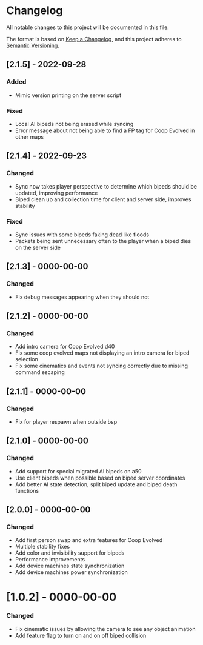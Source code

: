 # Changelog
All notable changes to this project will be documented in this file.

The format is based on [Keep a Changelog](https://keepachangelog.com/en/1.0.0/),
and this project adheres to [Semantic Versioning](https://semver.org/spec/v2.0.0.html).

## [2.1.5] - 2022-09-28
### Added
- Mimic version printing on the server script
### Fixed
- Local AI bipeds not being erased while syncing
- Error message about not being able to find a FP tag for Coop Evolved in other maps

## [2.1.4] - 2022-09-23
### Changed
- Sync now takes player perspective to determine which bipeds should be updated, improving performance
- Biped clean up and collection time for client and server side, improves stability
### Fixed
- Sync issues with some bipeds faking dead like floods
- Packets being sent unnecessary often to the player when a biped dies on the server side

## [2.1.3] - 0000-00-00
### Changed
- Fix debug messages appearing when they should not

## [2.1.2] - 0000-00-00
### Changed
- Add intro camera for Coop Evolved d40
- Fix some coop evolved maps not displaying an intro camera for biped selection
- Fix some cinematics and events not syncing correctly due to missing command escaping

## [2.1.1] - 0000-00-00
### Changed
- Fix for player respawn when outside bsp

## [2.1.0] - 0000-00-00
### Changed
- Add support for special migrated AI bipeds on a50
- Use client bipeds when possible based on biped server coordinates
- Add better AI state detection, split biped update and biped death functions

## [2.0.0] - 0000-00-00
### Changed
- Add first person swap and extra features for Coop Evolved
- Multiple stability fixes
- Add color and invisibility support for bipeds
- Performance improvements
- Add device machines state synchronization
- Add device machines power synchronization

# [1.0.2] - 0000-00-00
### Changed
- Fix cinematic issues by allowing the camera to see any object animation
- Add feature flag to turn on and on off biped collision
